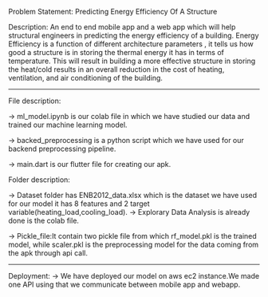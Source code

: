 Problem Statement:
Predicting Energy Efficiency Of A Structure 
 
Description:
An end to end mobile app and a web app which will help structural engineers in predicting the energy efficiency of a building. 
Energy Efficiency is a function of different architecture parameters , it tells us how good a structure is in storing the thermal energy it has in terms of temperature. 
This will result in building a more effective structure in storing the heat/cold results in an overall reduction in the cost of heating, ventilation, and air conditioning of the building.

---------------------------------------------------
File description:

-> ml_model.ipynb is our colab file in which we have studied our data and trained our machine learning model.

-> backed_preprocessing is a python script which we have used for our backend preprocessing pipeline.

-> main.dart is our flutter file for creating our apk.

Folder description:

-> Dataset folder has ENB2012_data.xlsx which is the dataset we have used for our model it has 8 features and 2 target variable(heating_load,cooling_load).
-> Explorary Data Analysis is already done is the colab file.

-> Pickle_file:It contain two pickle file from which rf_model.pkl is the trained model, while scaler.pkl is the preprocessing model for the data coming from the apk through api call. 

---------------------------------------------------

Deployment:
-> We have deployed our model on aws ec2 instance.We made one API using that we communicate between mobile app and webapp.


